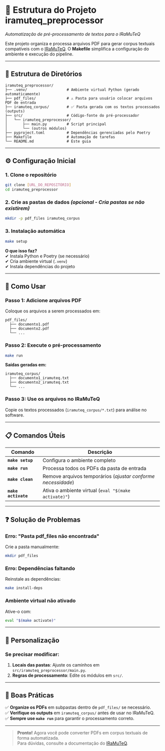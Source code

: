 # **📂 Estrutura do Projeto iramuteq_preprocessor**

_Automatização de pré-processamento de textos para o IRaMuTeQ_

Este projeto organiza e processa arquivos PDF para gerar corpus textuais compatíveis com o [IRaMuTeQ](http://www.iramuteq.org/). O **Makefile** simplifica a configuração do ambiente e execução do pipeline.

---

## **📂 Estrutura de Diretórios**

```
iramuteq_preprocessor/
├── .venv/                  # Ambiente virtual Python (gerado automaticamente)
├── pdf_files/              # ⚠️ Pasta para usuário colocar arquivos PDF de entrada
├── iramuteq_corpus/        # ✅ Pasta gerada com os textos processados (outputs)
├── src/                    # Código-fonte do pré-processador
│   └── iramuteq_preprocessor/
│       ├── main.py         # Script principal
│       └── (outros módulos)
├── pyproject.toml          # Dependências gerenciadas pelo Poetry
├── Makefile                # Automação de tarefas
└── README.md               # Este guia
```

---

## **⚙️ Configuração Inicial**

### **1. Clone o repositório**

```bash
git clone [URL_DO_REPOSITÓRIO]
cd iramuteq_preprocessor
```

### **2. Crie as pastas de dados** _(opcional - Cria pastas se não existirem)_

```bash
mkdir -p pdf_files iramuteq_corpus
```

### **3. Instalação automática**

```bash
make setup
```

**O que isso faz?**  
✔ Instala Python e Poetry (se necessário)  
✔ Cria ambiente virtual (`.venv`)  
✔ Instala dependências do projeto

---

## **🚀 Como Usar**

### **Passo 1: Adicione arquivos PDF**

Coloque os arquivos a serem processados em:

```
pdf_files/
  ├── documento1.pdf
  ├── documento2.pdf
  └── ...
```

### **Passo 2: Execute o pré-processamento**

```bash
make run
```

**Saídas geradas em:**

```
iramuteq_corpus/
  ├── documento1_iramuteq.txt
  ├── documento2_iramuteq.txt
  └── ...
```

### **Passo 3: Use os arquivos no IRaMuTeQ**

Copie os textos processados (`iramuteq_corpus/*.txt`) para análise no software.

---

## **📋 Comandos Úteis**

| Comando             | Descrição                                                    |
| ------------------- | ------------------------------------------------------------ |
| **`make setup`**    | Configura o ambiente completo                                |
| **`make run`**      | Processa todos os PDFs da pasta de entrada                   |
| **`make clean`**    | Remove arquivos temporários (_ajustar conforme necessidade_) |
| **`make activate`** | Ativa o ambiente virtual (`eval "$(make activate)"`)         |

---

## **❓ Solução de Problemas**

### **Erro: "Pasta pdf_files não encontrada"**

Crie a pasta manualmente:

```bash
mkdir pdf_files
```

### **Erro: Dependências faltando**

Reinstale as dependências:

```bash
make install-deps
```

### **Ambiente virtual não ativado**

Ative-o com:

```bash
eval "$(make activate)"
```

---

## **🔧 Personalização**

### **Se precisar modificar:**

1. **Locais das pastas**: Ajuste os caminhos em `src/iramuteq_preprocessor/main.py`.
2. **Regras de processamento**: Edite os módulos em `src/`.

---

## **📌 Boas Práticas**

✅ **Organize os PDFs** em subpastas dentro de `pdf_files/` se necessário.  
✅ **Verifique os outputs** em `iramuteq_corpus/` antes de usar no IRaMuTeQ.  
✅ **Sempre use `make run`** para garantir o processamento correto.

---

> **Pronto!** Agora você pode converter PDFs em corpus textuais de forma automatizada.  
> Para dúvidas, consulte a documentação do [IRaMuTeQ](http://www.iramuteq.org/documentation).
